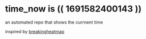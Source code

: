 # time_now is (( 1691582400143 ))

an automated repo that shows the currnent time

inspired by [breakingheatmap](https://github.com/breakingheatmap/breakingheatmap)